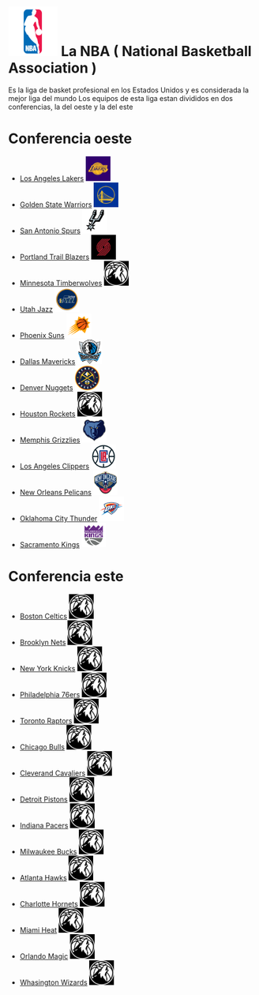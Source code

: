 # <img src="nba.png" alt="" width="100" height="100" />  La NBA ( National Basketball Association )
Es la liga de basket profesional en los Estados Unidos y es considerada la mejor liga del mundo
Los equipos de esta liga estan divididos en dos conferencias, la del oeste y la del este
# Conferencia oeste
- [Los Angeles Lakers](https://www.nba.com/lakers/) <img src="lakers.jpg" alt="" width="50" height="50" /> 
- [Golden State Warriors](https://www.nba.com/warriors/) <img src="curry.jpg" alt="" width="50" height="50" />
-  [San Antonio Spurs](https://www.nba.com/spurs/) <img src="duncan.png" alt="" width="50" height="50" />
-  [Portland Trail Blazers](https://www.nba.com/blazers/) <img src="portland.jpg" alt="" width="50" height="50" />
-  [Minnesota Timberwolves](https://www.nba.com/timberwolves/) <img src="wolfs.jpg" alt="" width="50" height="50" />
-  [Utah Jazz](https://www.nba.com/jazz/) <img src="utah.jpg" alt="" width="50" height="50" />
-  [Phoenix Suns](https://www.nba.com/suns/) <img src="suns.png" alt="" width="50" height="50" />
-  [Dallas Mavericks](https://www.nba.com/team/1610612742/mavericks) <img src="dallas.png" alt="" width="50" height="50" />
-  [Denver Nuggets](https://www.nba.com/nuggets/) <img src="nuggets.png" alt="" width="50" height="50" />
-  [Houston Rockets](https://www.nba.com/rockets/) <img src="wolfs.jpg" alt="" width="50" height="50" />
-  [Memphis Grizzlies](https://www.nba.com/grizzlies/) <img src="grizzlies.png" alt="" width="50" height="50" />
-  [Los Angeles Clippers](https://www.nba.com/clippers/) <img src="clippers.png" alt="" width="50" height="50" />
-  [New Orleans Pelicans](https://www.nba.com/pelicans/) <img src="pelicans.png" alt="" width="50" height="50" />
-  [Oklahoma City Thunder](https://www.nba.com/thunder/) <img src="thunder.png" alt="" width="50" height="50" />
-  [Sacramento Kings](https://www.nba.com/kings/) <img src="kings.png" alt="" width="50" height="50" />
# Conferencia este
- [Boston Celtics](https://www.nba.com/celtics/) <img src="wolfs.jpg" alt="" width="50" height="50" />
- [Brooklyn Nets](https://www.nba.com/nets/) <img src="wolfs.jpg" alt="" width="50" height="50" />
- [New York Knicks](https://www.nba.com/knicks/) <img src="wolfs.jpg" alt="" width="50" height="50" />
- [Philadelphia 76ers](https://www.nba.com/sixers/) <img src="wolfs.jpg" alt="" width="50" height="50" />
- [Toronto Raptors](https://www.nba.com/raptors/) <img src="wolfs.jpg" alt="" width="50" height="50" />
- [Chicago Bulls](https://www.nba.com/bulls/) <img src="wolfs.jpg" alt="" width="50" height="50" />
- [Cleverand Cavaliers](https://www.nba.com/cavaliers/) <img src="wolfs.jpg" alt="" width="50" height="50" />
- [Detroit Pistons](https://www.nba.com/pistons/) <img src="wolfs.jpg" alt="" width="50" height="50" />
- [Indiana Pacers](https://www.nba.com/pacers/) <img src="wolfs.jpg" alt="" width="50" height="50" />
- [Milwaukee Bucks](https://www.nba.com/bucks/) <img src="wolfs.jpg" alt="" width="50" height="50" />
- [Atlanta Hawks](https://www.nba.com/hawks/) <img src="wolfs.jpg" alt="" width="50" height="50" />
- [Charlotte Hornets](https://www.nba.com/hornets/) <img src="wolfs.jpg" alt="" width="50" height="50" />
- [Miami Heat](https://www.nba.com/heat/) <img src="wolfs.jpg" alt="" width="50" height="50" />
- [Orlando Magic](https://www.nba.com/magic/) <img src="wolfs.jpg" alt="" width="50" height="50" />
- [Whasington Wizards](https://www.nba.com/wizards/) <img src="wolfs.jpg" alt="" width="50" height="50" />

